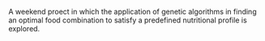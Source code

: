 A weekend proect in which the application of genetic algorithms in finding an optimal food combination to satisfy a predefined nutritional profile is explored.
